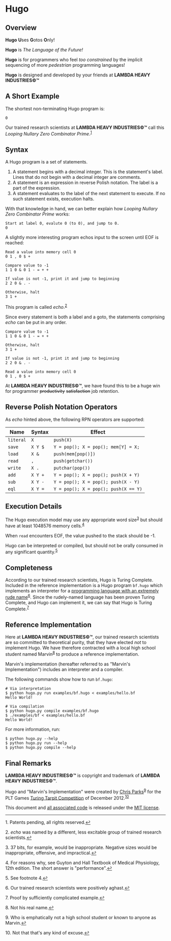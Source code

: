 # Hugo

## Overview

**Hugo** **U**ses **G**otos **O**nly!

**Hugo** is _The Language of the Future!_

**Hugo** is for programmers who feel _too constrained_ by the implicit sequencing of more _pedestrian_ programming languages!

**Hugo** is designed and developed by your friends at **LAMBDA HEAVY INDUSTRIES&copy;™**

## A Short Example
The shortest non-terminating Hugo program is:

    0

Our trained research scientists at **LAMBDA HEAVY INDUSTRIES&copy;™** call this _Looping Nullary Zero Combinator Prime_.<sup><a name="fnref1"></a>[1](#fn1)</sup>

## Syntax

A Hugo program is a set of statements.

1. A statement begins with a decimal integer. This is the statement's label. Lines that do not begin with a decimal integer are comments.
2. A statement is an expression in reverse Polish notation. The label is a part of the expression.
3. A statement evaluates to the label of the next statement to execute. If no such statement exists, execution halts.

With that knowledge in hand, we can better explain how _Looping Nullary Zero Combinator Prime_ works:

    Start at label 0, evalute 0 (to 0), and jump to 0.
    0

A slightly more interesting program echos input to the screen until EOF is reached:

    Read a value into memory cell 0
    0 1 , 0 $ +

    Compare value to -1
    1 1 0 & 0 1 - = + +

    If value is not -1, print it and jump to beginning
    2 2 0 & . -

    Otherwise, halt
    3 1 +

This program is called _echo_.<sup><a name="fnref2"></a>[2](#fn2)</sup>

Since every statement is both a label and a goto, the statements comprising _echo_ can be put in any order.

    Compare value to -1
    1 1 0 & 0 1 - = + +

    Otherwise, halt
    3 1 +

    If value is not -1, print it and jump to beginning
    2 2 0 & . -

    Read a value into memory cell 0
    0 1 , 0 $ +

At **LAMBDA HEAVY INDUSTRIES&copy;™**, we have found this to be a huge win for programmer ~~productivity~~ ~~satisfaction~~ job retention.

## Reverse Polish Notation Operators

As _echo_ hinted above, the following RPN operators are supported:

Name      | Syntax  | Effect
----------|---------|-------
`literal` | `X`     | `push(X)`
`save`    | `X Y $` | `Y = pop(); X = pop(); mem[Y] = X;`
`load`    | `X &`   | `push(mem[pop()])`
`read`    | `,`     | `push(getchar())`
`write`   | `X .`   | `putchar(pop())`
`add`     | `X Y +` | `Y = pop(); X = pop(); push(X + Y)`
`sub`     | `X Y -` | `Y = pop(); X = pop(); push(X - Y)`
`eql`     | `X Y =` | `Y = pop(); X = pop(); push(X == Y)`

## Execution Details

The Hugo execution model may use any appropriate word size<sup><a name="fnref3"></a>[3](#fn3)</sup> but should have at least 1048576 memory cells.<sup><a name="fnref4"></a>[4](#fn4)</sup>

When `read` encounters EOF, the value pushed to the stack should be -1.

Hugo can be interpreted or compiled, but should not be orally consumed in any significant quantity.<sup><a name="fnref5"></a>[5](#fn5)</sup>

## Completeness

According to our trained research scientists, Hugo is Turing Complete. Included in the reference implementation is a Hugo program `bf.hugo` which implements an interpreter for a [programming language with an extremely rude name](http://en.wikipedia.org/wiki/Brainfuck)<sup><a name="fnref6"></a>[6](#fn6)</sup>. Since the rudely-named language has been proven Turing Complete, and Hugo can implement it, we can say that Hugo is Turing Complete.<sup><a name="fnref7"></a>[7](#fn7)</sup>

## Reference Implementation

Here at **LAMBDA HEAVY INDUSTRIES&copy;™**, our trained research scientists are so committed to theoretical purity, that they have elected _not_ to implement Hugo. We have therefore contracted with a local high school student named Marvin<sup><a name="fnref8"></a>[8](#fn8)</sup> to produce a reference implementation.

Marvin's implementation (hereafter referred to as "Marvin's Implementation") includes an interpreter and a compiler.

The following commands show how to run `bf.hugo`:

    # Via interpretation
    $ python hugo.py run examples/bf.hugo < examples/hello.bf
    Hello World!

    # Via compilation
    $ python hugo.py compile examples/bf.hugo
    $ ./examples/bf < examples/hello.bf
    Hello World!

For more information, run:

    $ python hugo.py --help
    $ python hugo.py run --help
    $ python hugo.py compile --help

## Final Remarks

**LAMBDA HEAVY INDUSTRIES&copy;™** is copyright and trademark of **LAMBDA HEAVY INDUSTRIES&copy;™**.

Hugo and "Marvin's Implementation" were created by [Chris Parks](mailto:christopher.daniel.parks@gmail.com)<sup><a name="fnref9"></a>[9](#fn9)</sup> for the PLT Games [Turing Tarpit Competition](http://www.pltgames.com/competition/2012/12) of December 2012.<sup><a name="fnref10"></a>[10](#fn10)</sup>

This document and [all associated code](https://github.com/cdparks/hugo) is released under the [MIT license](http://opensource.org/licenses/MIT).

---

<a name="fn1"></a>1. Patents pending, all rights reserved.[&#8617;](#fnref1)

<a name="fn2"></a>2. _echo_ was named by a different, less excitable group of trained research scientists.[&#8617;](#fnref2)

<a name="fn3"></a>3. 37 bits, for example, would be inappropriate. Negative sizes would be inappropriate, offensive, and impractical.[&#8617;](#fnref3)

<a name="fn4"></a>4. For reasons why, see Guyton and Hall Textbook of Medical Physiology, 12th edition. The short answer is "performance".[&#8617;](#fnref4)

<a name="fn5"></a>5. See footnote 4.[&#8617;](#fnref5)

<a name="fn6"></a>6. Our trained research scientists were positively aghast.[&#8617;](#fnref6)

<a name="fn7"></a>7. Proof by sufficiently complicated example.[&#8617;](#fnref7)

<a name="fn8"></a>8. Not his real name.[&#8617;](#fnref8)

<a name="fn9"></a>9. Who is emphatically not a high school student or known to anyone as Marvin.[&#8617;](#fnref9)

<a name="fn10"></a>10. Not that that's any kind of excuse.[&#8617;](#fnref10)


